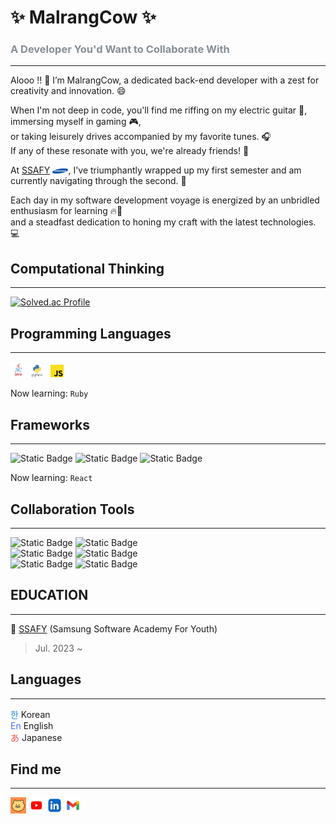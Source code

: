 # ✨ MalrangCow ✨  
### <span style="color: #868e96">A Developer You'd Want to Collaborate With</span>

---
Alooo !! 👋 I’m MalrangCow, a dedicated back-end developer with a zest for creativity and innovation. 😄

When I'm not deep in code, you'll find me riffing on my electric guitar 🎸, immersing myself in gaming 🎮,  
or taking leisurely drives accompanied by my favorite tunes. 🎧  
If any of these resonate with you, we're already friends! 👬

At [SSAFY] <img src="assets/Samsung.png" width="5%">, I've triumphantly wrapped up my first semester and am currently navigating through the second. 🏃

Each day in my software development voyage is energized by an unbridled enthusiasm for learning 🔥💪  
and a steadfast dedication to honing my craft with the latest technologies. 💻

[//]: # (I currently work at ~ as a ~. After ~ years in the “Software Engineering Development Program” - rotating from team to team to learn new technologies and meet other developers - I landed on the Authoring team, which develops our next-generation email campaign editor. I also run the “~” a group focused on improving and modernizing frontend technology for all our engineers.)

[//]: # (In 2014 I graduated from ~ with a B.S. in ~ Development. I studied ~, ~ ;mostly ~;, ~, ~, ~, and more. I also received a Minor in Music & Technology, a combination of music theory, history, culture, and audio engineering.)

[//]: # (Throughout university I was an active member of Computer Science House, a “Special Interest House” with a focus on, you guessed it, computers. I learned a ton while I was there, both through personal projects and just being in an atmosphere of learning and &#40;more importantly&#41; doing.)



[//]: # (Github Stats)
[//]: # ([![malrangcow00's GitHub stats]&#40;https://github-readme-stats.vercel.app/api?username=malrangcow00&#41;]&#40;https://github.com/anuraghazra/github-readme-stats&#41;)

## Computational Thinking

---
[![Solved.ac Profile](http://mazassumnida.wtf/api/v2/generate_badge?boj=malrangcow00)](https://solved.ac/malrangcow00/)

[//]: # (Most used Langs)
[//]: # (![Top Langs]&#40;https://github-readme-stats.vercel.app/api/top-langs/?username=malrangcow00&layout=compact&theme=dark&#41;)


## Programming Languages

---
<img src="assets/Java.png" width="5%"><img src="assets/Python.png" width="7%"> <img src="assets/JavaScript.png" width="4%">  

[//]: # (<img src="assets/Ruby.png" width="8%">)
Now learning: `Ruby`

## Frameworks

--- 
![Static Badge](https://img.shields.io/badge/Spring_Boot-ffffff.svg?&style=flat&logo=springboot&logoColor=6db33f) ![Static Badge](https://img.shields.io/badge/Django-103e2e.svg?&style=flat&logo=django&logoColor=ffffff) ![Static Badge](https://img.shields.io/badge/FastAPI-ffffff.svg?&style=flat&logo=fastapi&logoColor=05988a)  

[//]: # (![Static Badge]&#40;https://img.shields.io/badge/React-ffffff.svg?&style=flat&logo=react&logoColor=61dafb&#41;  )

Now learning: `React`


## Collaboration Tools

---

![Static Badge](https://img.shields.io/badge/JIRA-253858.svg?&style=flat&logo=JIRA&logoColor=2684ff)
![Static Badge](https://img.shields.io/badge/Gerrit-ffffff.svg?&style=flat&logo=GERRIT&logoColor=000080)  
![Static Badge](https://img.shields.io/badge/Github-000000.svg?&style=flat&logo=GITHUB&logoColor=ffffff)
![Static Badge](https://img.shields.io/badge/GITLAB-e14328.svg?&style=flat&logo=GITLAB&logoColor=ff9d1a)  
![Static Badge](https://img.shields.io/badge/NOTION-ffffff.svg?&style=flat&logo=NOTION&logoColor=000000)
![Static Badge](https://img.shields.io/badge/MATTERMOST-2c4478.svg?&style=flat&logo=MATTERMOST&logoColor=ffffff)



[//]: # (### PROJECT)

[//]: # ()
[//]: # (---)

## EDUCATION

---
🌆 [SSAFY] (Samsung Software Academy For Youth)
> Jul. 2023 ~

[//]: # (### Experience)

[//]: # ()
[//]: # (---)

[//]: # (### Certifications)

[//]: # ()
[//]: # (---)

## Languages

---

<span style="color: #228be6">한</span> Korean  
<span style="color: #4c6ef5">En</span> English  
<span style="color: #fa5252">あ</span> Japanese

## Find me

---
<a href="https://malrangcow00.github.io"><img src="assets/Blog.png" width="5%"></a> <a href="https://youtube.com/@MalrangCow"><img src="assets/YouTube.png" width="5%"></a> <a href="https://linkedin.com/in/malrangcow"><img src="assets/LinkedIn.png" width="5%"></a> <a href="mailto:malrangcow00@gmail.com"><img src="assets/Gmail.png" width="5%"></a>


[//]: # (리액트 추가)
[//]: # (Infra 기술 스택 추가)
[//]: # (루비 추가할까...??)

[//]: # (- 🔭 I’m currently working on ...)
[//]: # (- 🌱 I’m currently learning ...)
[//]: # (- 💬 Ask me about ...)


[SSAFY]: https://ssafy.com